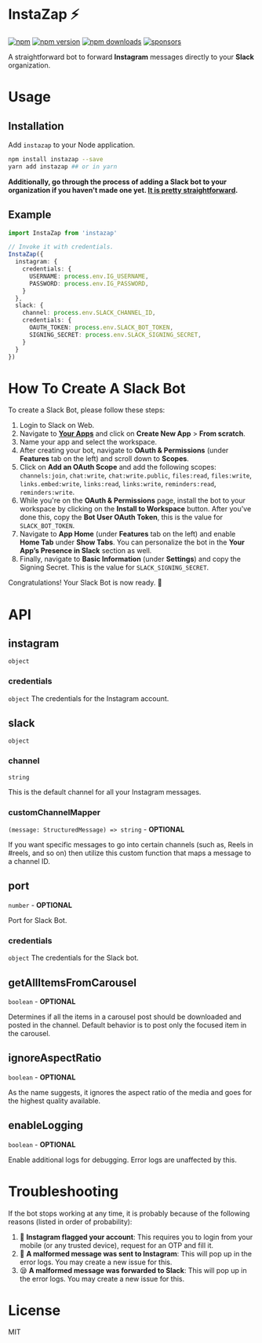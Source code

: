 # InstaZap ⚡
[![npm](https://img.shields.io/badge/instazap-brightgreen.svg?style=flat-square)](https://www.npmjs.com/package/instazap)
[![npm version](https://img.shields.io/npm/v/instazap.svg?style=flat-square)](https://www.npmjs.com/package/instazap)
[![npm downloads](https://img.shields.io/npm/dm/instazap.svg?style=flat-square)](https://www.npmjs.com/package/instazap)
[![sponsors](https://img.shields.io/github/sponsors/diragb)](https://github.com/sponsors/diragb)

A straightforward bot to forward **Instagram** messages directly to your **Slack** organization.

# Usage

## Installation
Add `instazap` to your Node application.

```bash
npm install instazap --save
yarn add instazap ## or in yarn
```

**Additionally, go through the process of adding a Slack bot to your organization if you haven't made one yet. [It is pretty straightforward](#how-to-create-a-slack-bot).**

## Example
```ts
import InstaZap from 'instazap'

// Invoke it with credentials.
InstaZap({
  instagram: {
    credentials: {
      USERNAME: process.env.IG_USERNAME,
      PASSWORD: process.env.IG_PASSWORD,
    }
  },
  slack: {
    channel: process.env.SLACK_CHANNEL_ID,
    credentials: {
      OAUTH_TOKEN: process.env.SLACK_BOT_TOKEN,
      SIGNING_SECRET: process.env.SLACK_SIGNING_SECRET,
    }
  }
})
```

# How To Create A Slack Bot
To create a Slack Bot, please follow these steps:
1. Login to Slack on Web.
2. Navigate to **[Your Apps](https://api.slack.com/apps?new_app=1&ref=bolt_start_hub)** and click on **Create New App** > **From scratch**.
3. Name your app and select the workspace.
4. After creating your bot, navigate to **OAuth & Permissions** (under **Features** tab on the left) and scroll down to **Scopes**.
5. Click on **Add an OAuth Scope** and add the following scopes: `channels:join`, `chat:write`, `chat:write.public`, `files:read`, `files:write`, `links.embed:write`, `links:read`, `links:write`, `reminders:read`, `reminders:write`.
6. While you're on the **OAuth & Permissions** page, install the bot to your workspace by clicking on the **Install to Workspace** button. After you've done this, copy the **Bot User OAuth Token**, this is the value for `SLACK_BOT_TOKEN`.
7. Navigate to **App Home** (under **Features** tab on the left) and enable **Home Tab** under **Show Tabs**. You can personalize the bot in the **Your App’s Presence in Slack** section as well.
8. Finally, navigate to **Basic Information** (under **Settings**) and copy the Signing Secret. This is the value for `SLACK_SIGNING_SECRET`.

Congratulations! Your Slack Bot is now ready. 🎉

# API

## instagram
`object`
### credentials
`object`
The credentials for the Instagram account.

## slack
`object`
### channel
`string`

This is the default channel for all your Instagram messages.

### customChannelMapper
`(message: StructuredMessage) => string` - **OPTIONAL**

If you want specific messages to go into certain channels (such as, Reels in #reels, and so on) then utilize this custom function that maps a message to a channel ID.

## port
`number` - **OPTIONAL**

Port for Slack Bot.

### credentials
`object`
The credentials for the Slack bot.

## getAllItemsFromCarousel
`boolean` - **OPTIONAL**

Determines if all the items in a carousel post should be downloaded and posted in the channel. Default behavior is to post only the focused item in the carousel.

## ignoreAspectRatio
`boolean` - **OPTIONAL**

As the name suggests, it ignores the aspect ratio of the media and goes for the highest quality available.

## enableLogging
`boolean` - **OPTIONAL**


Enable additional logs for debugging. Error logs are unaffected by this.

# Troubleshooting
If the bot stops working at any time, it is probably because of the following reasons (listed in order of probability):
1. 🚩 **Instagram flagged your account**: This requires you to login from your mobile (or any trusted device), request for an OTP and fill it.
2. 🤕 **A malformed message was sent to Instagram**: This will pop up in the error logs. You may create a new issue for this.
3. 😪  **A malformed message was forwarded to Slack**: This will pop up in the error logs. You may create a new issue for this.

# License
MIT